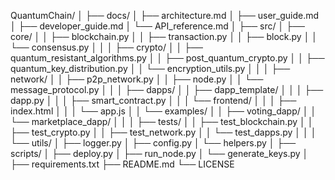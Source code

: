 QuantumChain/
│
├── docs/
│   ├── architecture.md
│   ├── user_guide.md
│   ├── developer_guide.md
│   └── API_reference.md
│
├── src/
│   ├── core/
│   │   ├── blockchain.py
│   │   ├── transaction.py
│   │   ├── block.py
│   │   └── consensus.py
│   │
│   ├── crypto/
│   │   ├── quantum_resistant_algorithms.py
│   │   ├── post_quantum_crypto.py
│   │   ├── quantum_key_distribution.py
│   │   └── encryption_utils.py
│   │
│   ├── network/
│   │   ├── p2p_network.py
│   │   ├── node.py
│   │   └── message_protocol.py
│   │
│   ├── dapps/
│   │   ├── dapp_template/
│   │   │   ├── dapp.py
│   │   │   ├── smart_contract.py
│   │   │   └── frontend/
│   │   │       ├── index.html
│   │   │       └── app.js
│   │   └── examples/
│   │       ├── voting_dapp/
│   │       └── marketplace_dapp/
│   │
│   ├── tests/
│   │   ├── test_blockchain.py
│   │   ├── test_crypto.py
│   │   ├── test_network.py
│   │   └── test_dapps.py
│   │
│   └── utils/
│       ├── logger.py
│       ├── config.py
│       └── helpers.py
│
├── scripts/
│   ├── deploy.py
│   ├── run_node.py
│   └── generate_keys.py
│
├── requirements.txt
├── README.md
└── LICENSE
